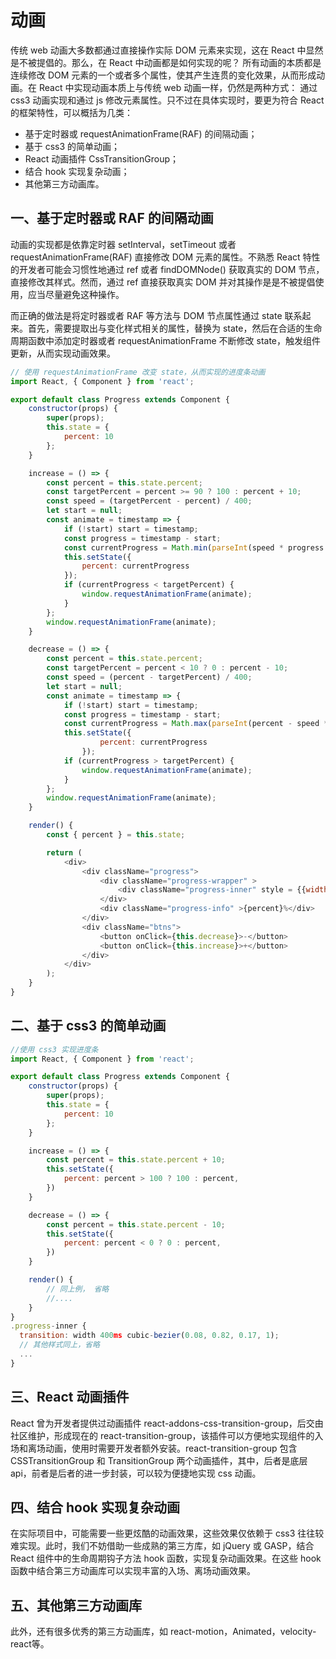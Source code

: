 # 动画
传统 web 动画大多数都通过直接操作实际 DOM 元素来实现，这在 React 中显然是不被提倡的。那么，在 React 中动画都是如何实现的呢？
所有动画的本质都是连续修改 DOM 元素的一个或者多个属性，使其产生连贯的变化效果，从而形成动画。在 React 中实现动画本质上与传统 web 动画一样，仍然是两种方式： 通过 css3 动画实现和通过 js 修改元素属性。只不过在具体实现时，要更为符合 React 的框架特性，可以概括为几类：

* 基于定时器或 requestAnimationFrame(RAF) 的间隔动画；
* 基于 css3 的简单动画；
* React 动画插件 CssTransitionGroup；
* 结合 hook 实现复杂动画；
* 其他第三方动画库。

## 一、基于定时器或 RAF 的间隔动画
动画的实现都是依靠定时器 setInterval，setTimeout 或者 requestAnimationFrame(RAF) 直接修改 DOM 元素的属性。不熟悉 React 特性的开发者可能会习惯性地通过 ref 或者 findDOMNode() 获取真实的 DOM 节点，直接修改其样式。然而，通过 ref 直接获取真实 DOM 并对其操作是是不被提倡使用，应当尽量避免这种操作。

而正确的做法是将定时器或者 RAF 等方法与 DOM 节点属性通过 state 联系起来。首先，需要提取出与变化样式相关的属性，替换为 state，然后在合适的生命周期函数中添加定时器或者 requestAnimationFrame 不断修改 state，触发组件更新，从而实现动画效果。

``` js
// 使用 requestAnimationFrame 改变 state，从而实现的进度条动画
import React, { Component } from 'react';

export default class Progress extends Component {
    constructor(props) {
        super(props);
        this.state = {
            percent: 10
        };
    }

    increase = () => {
        const percent = this.state.percent;
        const targetPercent = percent >= 90 ? 100 : percent + 10;
        const speed = (targetPercent - percent) / 400;
        let start = null;
        const animate = timestamp => {
            if (!start) start = timestamp;
            const progress = timestamp - start;
            const currentProgress = Math.min(parseInt(speed * progress + percent, 10), targetPercent);
            this.setState({
                percent: currentProgress
            });
            if (currentProgress < targetPercent) {
                window.requestAnimationFrame(animate);
            }
        };
        window.requestAnimationFrame(animate);
    }

    decrease = () => {
        const percent = this.state.percent;
        const targetPercent = percent < 10 ? 0 : percent - 10;
        const speed = (percent - targetPercent) / 400;
        let start = null;
        const animate = timestamp => {
            if (!start) start = timestamp;
            const progress = timestamp - start;
            const currentProgress = Math.max(parseInt(percent - speed * progress, 10), targetPercent);
            this.setState({
                    percent: currentProgress
                });
            if (currentProgress > targetPercent) {
                window.requestAnimationFrame(animate);
            }
        };
        window.requestAnimationFrame(animate);
    }

    render() {
        const { percent } = this.state;

        return (
            <div>
                <div className="progress">
                    <div className="progress-wrapper" >
                        <div className="progress-inner" style = {{width: `${percent}%`}} ></div>
                    </div>
                    <div className="progress-info" >{percent}%</div>
                </div>
                <div className="btns">
                    <button onClick={this.decrease}>-</button>
                    <button onClick={this.increase}>+</button>
                </div>
            </div>
        );
    }
}
```

## 二、基于 css3 的简单动画
``` js
//使用 css3 实现进度条
import React, { Component } from 'react';

export default class Progress extends Component {
    constructor(props) {
        super(props);
        this.state = {
            percent: 10
        };
    }

    increase = () => {
        const percent = this.state.percent + 10;
        this.setState({
            percent: percent > 100 ? 100 : percent,
        })
    }

    decrease = () => {
        const percent = this.state.percent - 10;
        this.setState({
            percent: percent < 0 ? 0 : percent,
        })
    }

    render() {
        // 同上例， 省略
        //....
    }
}
.progress-inner {
  transition: width 400ms cubic-bezier(0.08, 0.82, 0.17, 1);
  // 其他样式同上，省略
  ...
}
```

## 三、React 动画插件
React 曾为开发者提供过动画插件 react-addons-css-transition-group，后交由社区维护，形成现在的 react-transition-group，该插件可以方便地实现组件的入场和离场动画，使用时需要开发者额外安装。react-transition-group 包含 CSSTransitionGroup 和 TransitionGroup 两个动画插件，其中，后者是底层 api，前者是后者的进一步封装，可以较为便捷地实现 css 动画。

## 四、结合 hook 实现复杂动画
在实际项目中，可能需要一些更炫酷的动画效果，这些效果仅依赖于 css3 往往较难实现。此时，我们不妨借助一些成熟的第三方库，如 jQuery 或 GASP，结合 React 组件中的生命周期钩子方法 hook 函数，实现复杂动画效果。在这些 hook 函数中结合第三方动画库可以实现丰富的入场、离场动画效果。

## 五、其他第三方动画库
此外，还有很多优秀的第三方动画库，如 react-motion，Animated，velocity-react等。

